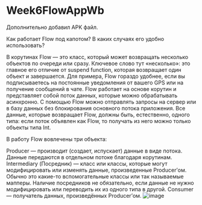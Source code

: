 # Week6FlowAppWb
Дополнительно добавил APK файл.

Как работает Flow под капотом? В каких случаях его удобно использовать?

В корутинах Flow — это класс, который может возвращать несколько объектов по очереди или сразу.
Ключевое слово тут «несколько»: это главное его отличие от suspend function, которая возвращает один объект и завершается.
Для примера, Flow гораздо удобнее, если вы подписываетесь на постоянные уведомления от вашего GPS или на получение сообщений в чате.
Flow работает на основе корутин и представляет собой поток данных, которые можно обрабатывать асинхронно.
С помощью Flow можно отправлять запросы на сервер или в базу данных без блокирования основного потока приложения.
Все данные, которые возвращает Flow, должны быть, естественно, одного типа: если поток объявлен как Flow<Int>, то получать из него можно только объекты типа Int. 

  В работу Flow вовлечены три объекта:

Producer — производит (создает, испускает) данные в виде потока. Данные передаются в отдельном потоке благодаря корутинам.
Intermediary (Посредник) — класс или классы, которые могут модифицировать или изменять данные, произведенные Producer’ом. Обычно это какие-то вспомогательные классы или так называемые мапперы. Наличие посредников не обязательно, если данные не нужно модифицировать или переводить их из одного типа в другой.
Consumer — получатель данных, произведённых Producer’ом.
  ![image](https://user-images.githubusercontent.com/100588670/172618552-71c00b3e-757b-4f2c-8db1-2d1e26ebef1d.png)
